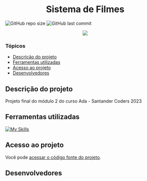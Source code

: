 # <h1 align="center"> Sistema de Filmes </h1>
![GitHub repo size](https://img.shields.io/github/repo-size/PedroQueiroz1/SistemaDeFilmes?style=plastic)
![GitHub last commit](https://img.shields.io/github/last-commit/PedroQueiroz1/SistemaDeFilmes?style=plastic)

<p align="center">
   <img src="http://img.shields.io/static/v1?label=STATUS&message=EM%20DESENVOLVIMENTO&color=RED&style=for-the-badge" #vitrinedev/>
</p>

### Tópicos 

- [Descrição do projeto](#descrição-do-projeto)
- [Ferramentas utilizadas](#ferramentas-utilizadas)
- [Acesso ao projeto](#acesso-ao-projeto)
- [Desenvolvedores](#desenvolvedores)

## Descrição do projeto 

<p align="justify">
   Projeto final do módulo 2 do curso Ada - Santander Coders 2023
 
## Ferramentas utilizadas
[![My Skills](https://skillicons.dev/icons?i=java)](https://skillicons.dev)

## Acesso ao projeto

Você pode [acessar o código fonte do projeto](https://github.com/PedroQueiroz1/SistemaDeFilmes).

## Desenvolvedores
